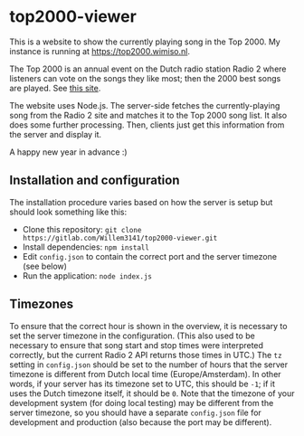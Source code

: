 top2000-viewer
==============

This is a website to show the currently playing song in the Top 2000. My instance is running at https://top2000.wimiso.nl.

The Top 2000 is an annual event on the Dutch radio station Radio 2 where listeners can vote on the songs they like most; then the 2000 best songs are played. See [this site](http://www.radio2.nl/top2000).

The website uses Node.js. The server-side fetches the currently-playing song from the Radio 2 site and matches it to the Top 2000 song list. It also does some further processing. Then, clients just get this information from the server and display it.

A happy new year in advance :)

Installation and configuration
------------------------------

The installation procedure varies based on how the server is setup but should look something like this:

* Clone this repository: `git clone https://gitlab.com/Willem3141/top2000-viewer.git`
* Install dependencies: `npm install`
* Edit `config.json` to contain the correct port and the server timezone (see below)
* Run the application: `node index.js`

Timezones
---------

To ensure that the correct hour is shown in the overview, it is necessary to set the server timezone in the configuration. (This also used to be necessary to ensure that song start and stop times were interpreted correctly, but the current Radio 2 API returns those times in UTC.) The `tz` setting in `config.json` should be set to the number of hours that the server timezone is different from Dutch local time (Europe/Amsterdam). In other words, if your server has its timezone set to UTC, this should be `-1`; if it uses the Dutch timezone itself, it should be `0`. Note that the timezone of your development system (for doing local testing) may be different from the server timezone, so you should have a separate `config.json` file for development and production (also because the port may be different).


